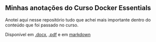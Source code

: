 ## Minhas anotações do Curso Docker Essentials

Anotei aqui nesse repositório tudo que achei mais importante dentro do
conteúdo que foi passado no curso.

Disponível em [.docx](https://github.com/JoseJacsan/estudosDocker/blob/main/anotacoesDocker.docx), [.pdf](https://github.com/JoseJacsan/estudosDocker/blob/main/anotacoesDocker.pdf) e em [markdown](https://github.com/JoseJacsan/estudosDocker/blob/main/anotacoes.md)
